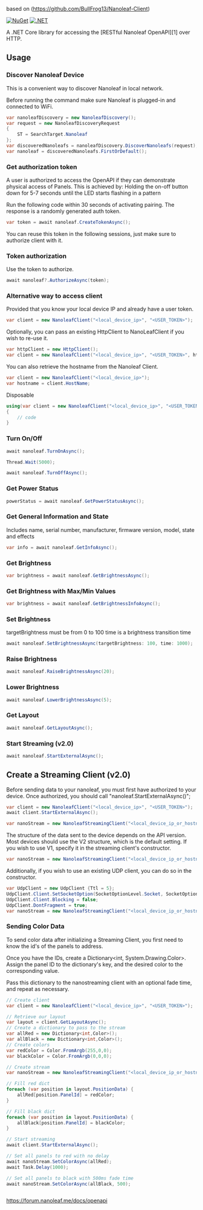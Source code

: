 based on (https://github.com/BullFrog13/Nanoleaf-Client)

[![NuGet](https://img.shields.io/nuget/v/CrunkA3.Nanoleaf)](https://nuget.org/packages/CrunkA3.Nanoleaf)
[![.NET](https://github.com/CrunkA3/Nanoleaf-Client/actions/workflows/dotnet.yml/badge.svg)](https://github.com/CrunkA3/Nanoleaf-Client/actions/workflows/dotnet.yml)

A .NET Core library for accessing the [RESTful Nanoleaf OpenAPI][1] over HTTP.

## Usage

### Discover Nanoleaf Device

This is a convenient way to discover Nanoleaf in local network.

Before running the command make sure Nanoleaf is plugged-in and connected to WiFi.

```c#
var nanoleafDiscovery = new NanoleafDiscovery();
var request = new NanoleafDiscoveryRequest
{
	ST = SearchTarget.Nanoleaf
};
var discoveredNanoleafs = nanoleafDiscovery.DiscoverNanoleafs(request);
var nanoleaf = discoveredNanoleafs.FirstOrDefault();
```

### Get authorization token

A user is authorized to access the OpenAPI if they can demonstrate physical access of Panels.
This is achieved by: Holding the on-off button down for 5-7 seconds until the LED starts flashing in a pattern

Run the following code within 30 seconds of activating pairing. The response is a randomly generated auth token.
```c#
var token = await nanoleaf.CreateTokenAsync();
```

You can reuse this token in the following sessions, just make sure to authorize client with it.

### Token authorization

Use the token to authorize.

```c#
await nanoleaf?.AuthorizeAsync(token);
```

### Alternative way to access client

Provided that you know your local device IP and already have a user token.
```c#
var client = new NanoleafClient("<local_device_ip>", "<USER_TOKEN>");
```

Optionally, you can pass an existing HttpClient to NanoLeafClient if you wish to re-use it.
```c#
var httpClient = new HttpClient();
var client = new NanoleafClient("<local_device_ip>", "<USER_TOKEN>", httpClient);
```

You can also retrieve the hostname from the Nanoleaf Client.
```c#
var client = new NanoleafClient("<local_device_ip>");
var hostname = client.HostName;
```

Disposable
```c#
using(var client = new NanoleafClient("<local_device_ip>", "<USER_TOKEN>")
{
	// code
}
```

### Turn On/Off

```c#
await nanoleaf.TurnOnAsync();

Thread.Wait(5000);

await nanoleaf.TurnOffAsync();
```

### Get Power Status

```c#
powerStatus = await nanoleaf.GetPowerStatusAsync();
```

### Get General Information and State

Includes name, serial number, manufacturer, firmware version, model, state and effects

```c#
var info = await nanoleaf.GetInfoAsync();
```

### Get Brightness

```c#
var brightness = await nanoleaf.GetBrightnessAsync();
```

### Get Brightness with Max/Min Values

```c#
var brightness = await nanoleaf.GetBrightnessInfoAsync();
```

### Set Brightness

targetBrightness must be from 0 to 100
time is a brightness transition time

```c#
await nanoleaf.SetBrightnessAsync(targetBrightness: 100, time: 1000);
```

### Raise Brightness

```c#
await nanoleaf.RaiseBrightnessAsync(20);
```

### Lower Brightness

```c#
await nanoleaf.LowerBrightnessAsync(5);
```

### Get Layout

```c#
await nanoleaf.GetLayoutAsync();
```

### Start Streaming (v2.0)

```c#
await nanoleaf.StartExternalAsync();
```

## Create a Streaming Client (v2.0)

Before sending data to your nanoleaf, you must first have authorized to your device.
Once authorized, you should call "nanoleaf.StartExternalAsync()";

```c#
var client = new NanoleafClient("<local_device_ip>", "<USER_TOKEN>");
await client.StartExternalAsync();

var nanoStream = new NanoleafStreamingClient("<local_device_ip_or_hostname>");
```

The structure of the data sent to the device depends on the API version. Most devices 
should use the V2 structure, which is the default setting. If you wish to use V1, specify it in the 
streaming client's constructor.

```c#
var nanoStream = new NanoleafStreamingClient("<local_device_ip_or_hostname>", 1); // Specify version 1
```

Additionally, if you wish to use an existing UDP client, you can do so in the constructor.

```c#
var UdpClient = new UdpClient {Ttl = 5};
UdpClient.Client.SetSocketOption(SocketOptionLevel.Socket, SocketOptionName.ReuseAddress, true);
UdpClient.Client.Blocking = false;
UdpClient.DontFragment = true;
var nanoStream = new NanoleafStreamingClient("<local_device_ip_or_hostname>", 2, UdpClient);
```

### Sending Color Data

To send color data after initializing a Streaming Client, you first need to know the id's of
the panels to address. 

Once you have the IDs, create a Dictionary<int, System.Drawing.Color>. Assign the panel ID to the
dictionary's key, and the desired color to the corresponding value.

Pass this dictionary to the nanostreaming client with an optional fade time, and repeat as necessary.

```c#
// Create client
var client = new NanoleafClient("<local_device_ip>", "<USER_TOKEN>");

// Retrieve our layout
var layout = client.GetLayoutAsync();
// Create a dictionary to pass to the stream
var allRed = new Dictionary<int,Color>();
var allBlack = new Dictionary<int,Color>();
// Create colors
var redColor = Color.FromArgb(255,0,0);
var blackColor = Color.FromArgb(0,0,0);

// Create stream
var nanoStream = new NanoleafStreamingClient("<local_device_ip_or_hostname>", 1); // Specify version 1

// Fill red dict 
foreach (var position in layout.PositionData) {
    allRed[position.PanelId] = redColor;
}

// Fill black dict
foreach (var position in layout.PositionData) {
    allBlack[position.PanelId] = blackColor;
}

// Start streaming
await client.StartExternalAsync();

// Set all panels to red with no delay
await nanoStream.SetColorAsync(allRed);
await Task.Delay(1000);

// Set all panels to black with 500ms fade time
await nanoStream.SetColorAsync(allBlack, 500);



```

https://forum.nanoleaf.me/docs/openapi
